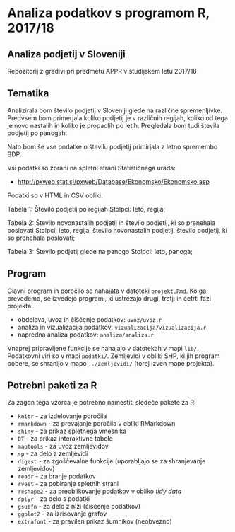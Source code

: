 # Analiza podatkov s programom R, 2017/18

## Analiza podjetij v Sloveniji 

Repozitorij z gradivi pri predmetu APPR v študijskem letu 2017/18

## Tematika

Analizirala bom število podjetij v Sloveniji glede na različne spremenljivke.
Predvsem bom primerjala koliko podjetij je v različnih regijah, koliko od tega je novo nastalih in koliko je propadlih po letih. Pregledala bom tudi števila podjetij po panogah.

Nato bom še vse podatke o številu podjetij primirjala z letno spremembo BDP.

Vsi podatki so zbrani na spletni strani Statističnaga urada:
- http://pxweb.stat.si/pxweb/Database/Ekonomsko/Ekonomsko.asp

Podatki so v HTML in CSV obliki.

Tabela 1: Število podjetij po regijah
Stolpci: leto, regija;

Tabela 2: Število novonastalih podjetij in število podjetij, ki so prenehala poslovati
Stolpci: leto, regija, število novonastalih podjetij, število podjetij, ki so prenehala poslovati;

Tabela 3: Število podjetij glede na panogo
Stolpci: leto, panoga;



## Program

Glavni program in poročilo se nahajata v datoteki `projekt.Rmd`. Ko ga prevedemo,
se izvedejo programi, ki ustrezajo drugi, tretji in četrti fazi projekta:

* obdelava, uvoz in čiščenje podatkov: `uvoz/uvoz.r`
* analiza in vizualizacija podatkov: `vizualizacija/vizualizacija.r`
* napredna analiza podatkov: `analiza/analiza.r`

Vnaprej pripravljene funkcije se nahajajo v datotekah v mapi `lib/`. Podatkovni
viri so v mapi `podatki/`. Zemljevidi v obliki SHP, ki jih program pobere, se
shranijo v mapo `../zemljevidi/` (torej izven mape projekta).

## Potrebni paketi za R

Za zagon tega vzorca je potrebno namestiti sledeče pakete za R:

* `knitr` - za izdelovanje poročila
* `rmarkdown` - za prevajanje poročila v obliki RMarkdown
* `shiny` - za prikaz spletnega vmesnika
* `DT` - za prikaz interaktivne tabele
* `maptools` - za uvoz zemljevidov
* `sp` - za delo z zemljevidi
* `digest` - za zgoščevalne funkcije (uporabljajo se za shranjevanje zemljevidov)
* `readr` - za branje podatkov
* `rvest` - za pobiranje spletnih strani
* `reshape2` - za preoblikovanje podatkov v obliko *tidy data*
* `dplyr` - za delo s podatki
* `gsubfn` - za delo z nizi (čiščenje podatkov)
* `ggplot2` - za izrisovanje grafov
* `extrafont` - za pravilen prikaz šumnikov (neobvezno)
